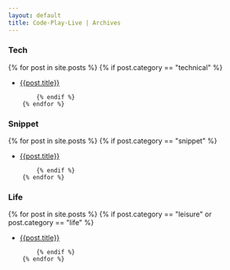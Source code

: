 ```yaml
---
layout: default
title: Code·Play·Live | Archives
---
```


<div class="row">
  <div class="col-sm-4 col-md-4">
  	<h3>Tech</h3>
	  {% for post in site.posts %}
			{% if post.category == "technical" %}
		<ul>
		<li><a href="{{post.url}}">{{post.title}}</a></li>
		</ul>

			{% endif %}
		{% endfor %}
  </div>
  <div class="col-sm-4 col-md-4">
  	<h3>Snippet</h3>
	  {% for post in site.posts %}
			{% if post.category == "snippet" %}
		<ul>
		<li><a href="{{post.url}}">{{post.title}}</a></li>
		</ul>

			{% endif %}
		{% endfor %}
  </div>
  <div class="col-sm-4 col-md-4">
    <h3>Life</h3>
	  {% for post in site.posts %}
			{% if post.category == "leisure" or post.category == "life" %}
		<ul>
		<li><a href="{{post.url}}">{{post.title}}</a></li>
		</ul>

			{% endif %}
		{% endfor %}
  </div>
</div>